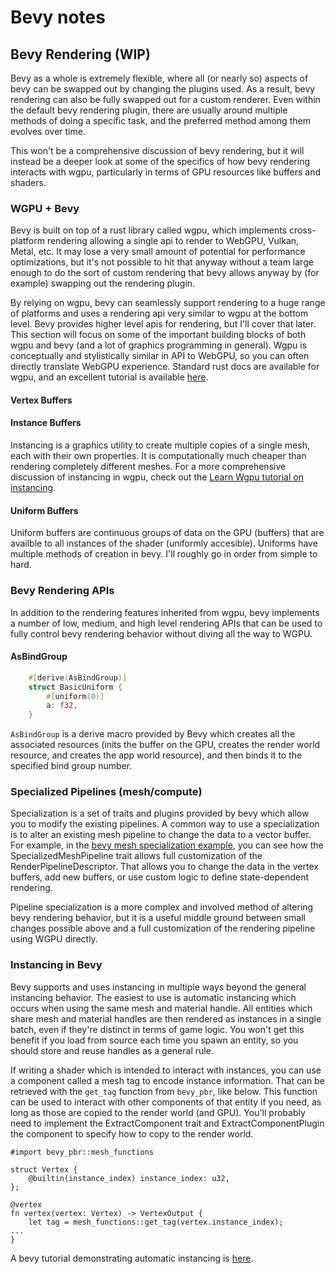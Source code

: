 # Bevy notes

## Bevy Rendering (WIP)
Bevy as a whole is extremely flexible, where all (or nearly so) aspects of bevy can be swapped out by changing the plugins used. As a result, bevy rendering can also be fully swapped out for a custom renderer. Even within the default bevy rendering plugin, there are usually around multiple methods of doing a specific task, and the preferred method among them evolves over time.

This won't be a comprehensive discussion of bevy rendering, but it will instead be a deeper look at some of the specifics of how bevy rendering interacts with wgpu, particularly in terms of GPU resources like buffers and shaders.


### WGPU + Bevy
Bevy is built on top of a rust library called wgpu, which implements cross-platform rendering allowing a single api to render to WebGPU, Vulkan, Metal, etc. It may lose a very small amount of potential for performance optimizations, but it's not possible to hit that anyway without a team large enough to do the sort of custom rendering that bevy allows anyway by (for example) swapping out the rendering plugin.

By relying on wgpu, bevy can seamlessly support rendering to a huge range of platforms and uses a rendering api very similar to wgpu at the bottom level. Bevy provides higher level apis for rendering, but I'll cover that later. This section will focus on some of the important building blocks of both wgpu and bevy (and a lot of graphics programming in general). Wgpu is conceptually and stylistically similar in API to WebGPU, so you can often directly translate WebGPU experience. Standard rust docs are available for wgpu, and an excellent tutorial is available [here](https://sotrh.github.io/learn-wgpu/).

#### Vertex Buffers


#### Instance Buffers
Instancing is a graphics utility to create multiple copies of a single mesh, each with their own properties. It is computationally much cheaper than rendering completely different meshes. For a more comprehensive discussion of instancing in wgpu, check out the [Learn Wgpu tutorial on instancing](https://sotrh.github.io/learn-wgpu/beginner/tutorial7-instancing/).


#### Uniform Buffers
Uniform buffers are continuous groups of data on the GPU (buffers) that are availble to all instances of the shader (uniformly accesible). Uniforms have multiple methods of creation in bevy. I'll roughly go in order from simple to hard.


### Bevy Rendering APIs
In addition to the rendering features inherited from wgpu, bevy implements a number of low, medium, and high level rendering APIs that can be used to fully control bevy rendering behavior without diving all the way to WGPU.

#### AsBindGroup
``` rust
    #[derive(AsBindGroup)]
    struct BasicUniform {
        #[uniform(0)]
        a: f32,
    }
```
`AsBindGroup` is a derive macro provided by Bevy which creates all the associated resources (inits the buffer on the GPU, creates the render world resource, and creates the app world resource), and then binds it to the specified bind group number.

### Specialized Pipelines (mesh/compute)
Specialization is a set of traits and plugins provided by bevy which allow you to modify the existing pipelines. A common way to use a specialization is to alter an existing mesh pipeline to change the data to a vector buffer. For example, in the [bevy mesh specialization example](https://github.com/bevyengine/bevy/blob/latest/examples/shader/specialized_mesh_pipeline.rs#L209), you can see how the SpecializedMeshPipeline trait allows full customization of the RenderPipelineDescriptor. That allows you to change the data in the vertex buffers, add new buffers, or use custom logic to define state-dependent rendering.

Pipeline specialization is a more complex and involved method of altering bevy rendering behavior, but it is a useful middle ground between small changes possible above and a full customization of the rendering pipeline using WGPU directly.

### Instancing in Bevy
Bevy supports and uses instancing in multiple ways beyond the general instancing behavior. The easiest to use is automatic instancing which occurs when using the same mesh and material handle. All entities which share mesh and material handles are then rendered as instances in a single batch, even if they're distinct in terms of game logic. You won't get this benefit if you load from source each time you spawn an entity, so you should store and reuse handles as a general rule. 

If writing a shader which is intended to interact with instances, you can use a component called a mesh tag to encode instance information. That can be retrieved with the `get_tag` function from `bevy_pbr`, like below. This function can be used to interact with other components of that entity if you need, as long as those are copied to the render world (and GPU). You'll probably need to implement the ExtractComponent trait and ExtractComponentPlugin the component to specify how to copy to the render world.

``` wgsl
#import bevy_pbr::mesh_functions

struct Vertex {
    @builtin(instance_index) instance_index: u32,
};

@vertex
fn vertex(vertex: Vertex) -> VertexOutput {
    let tag = mesh_functions::get_tag(vertex.instance_index);
...
}
```

A bevy tutorial demonstrating automatic instancing is [here](https://bevyengine.org/examples/shaders/automatic-instancing/).
